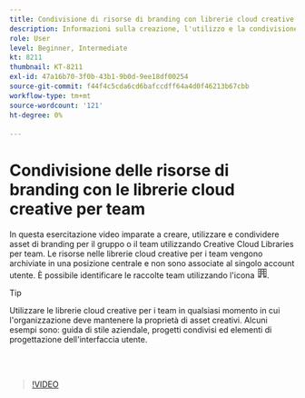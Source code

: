 ```yaml
---
title: Condivisione di risorse di branding con librerie cloud creative per team
description: Informazioni sulla creazione, l'utilizzo e la condivisione di risorse di branding per il gruppo o il team utilizzando Librerie cloud creative per team
role: User
level: Beginner, Intermediate
kt: 8211
thumbnail: KT-8211
exl-id: 47a16b70-3f0b-43b1-9b0d-9ee18df00254
source-git-commit: f44f4c5cda6cd6bafccdff64a4d0f46213b67cbb
workflow-type: tm+mt
source-wordcount: '121'
ht-degree: 0%

---
```


# Condivisione delle risorse di branding con le librerie cloud creative per team

In questa esercitazione video imparate a creare, utilizzare e condividere asset di branding per il gruppo o il team utilizzando Creative Cloud Libraries per team. Le risorse nelle librerie cloud creative per i team vengono archiviate in una posizione centrale e non sono associate al singolo account utente. È possibile identificare le raccolte team utilizzando l&#39;icona ![build image](assets/Smock_Building_18_N.png).

>[!TIP]
>
>Utilizzare le librerie cloud creative per i team in qualsiasi momento in cui l&#39;organizzazione deve mantenere la proprietà di asset creativi. Alcuni esempi sono: guida di stile aziendale, progetti condivisi ed elementi di progettazione dell&#39;interfaccia utente.

<br> 

>[!VIDEO](https://video.tv.adobe.com/v/335333?hidetitle=true)
